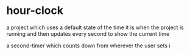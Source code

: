 # hour-clock

 a project which uses a default state of the time it is when the project is running and then updates every second to show the current time

 a second-timer which counts down from wherever the user sets i
